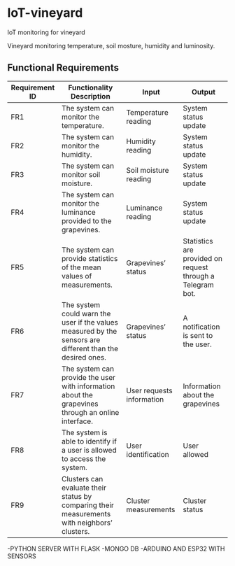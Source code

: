 # IoT-vineyard
IoT monitoring for vineyard

Vineyard monitoring temperature, soil mosture, humidity and luminosity.


## Functional Requirements

| Requirement ID | Functionality Description                                                                                   | Input                         | Output                                     |
|----------------|-------------------------------------------------------------------------------------------------------------|-------------------------------|-------------------------------------------|
| FR1            | The system can monitor the temperature.                                                                     | Temperature reading           | System status update                      |
| FR2            | The system can monitor the humidity.                                                                        | Humidity reading              | System status update                      |
| FR3            | The system can monitor soil moisture.                                                                       | Soil moisture reading         | System status update                      |
| FR4            | The system can monitor the luminance provided to the grapevines.                                            | Luminance reading             | System status update                      |
| FR5            | The system can provide statistics of the mean values of measurements.                                        | Grapevines’ status            | Statistics are provided on request through a Telegram bot. |
| FR6            | The system could warn the user if the values measured by the sensors are different than the desired ones.    | Grapevines’ status            | A notification is sent to the user.       |
| FR7            | The system can provide the user with information about the grapevines through an online interface.           | User requests information     | Information about the grapevines          |
| FR8            | The system is able to identify if a user is allowed to access the system.                                    | User identification           | User allowed                              |
| FR9            | Clusters can evaluate their status by comparing their measurements with neighbors’ clusters.                | Cluster measurements          | Cluster status                            |


-PYTHON SERVER WITH FLASK
-MONGO DB
-ARDUINO AND ESP32 WITH SENSORS
